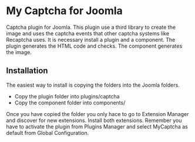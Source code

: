 My Captcha for Joomla
=====================

Captcha plugin for Joomla. This plugin use a third library to create the image and uses the captcha events that other captcha systems like Recaptcha uses.
It is necessary install a plugin and a component. The plugin generates the HTML code and checks. The component generates the image.

Installation
------------
The easiest way to install is copying the folders into the Joomla folders.
- Copy the plugin folder into plugins/captcha
- Copy the component folder into components/

Once you have copied the folder you only hace to go to Extension Manager and discover for new extensions. Install both extensions. Remember you have to activate the plugin from Plugins Manager and select MyCaptcha as default from Global Configuration.

